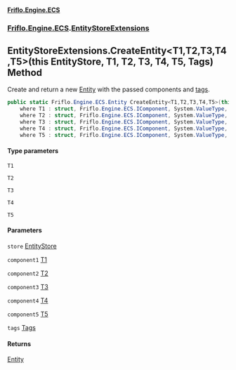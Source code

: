 #### [Friflo.Engine.ECS](index.md 'index')
### [Friflo.Engine.ECS](Friflo.Engine.ECS.md 'Friflo.Engine.ECS').[EntityStoreExtensions](EntityStoreExtensions.md 'Friflo.Engine.ECS.EntityStoreExtensions')

## EntityStoreExtensions.CreateEntity<T1,T2,T3,T4,T5>(this EntityStore, T1, T2, T3, T4, T5, Tags) Method

Create and return a new [Entity](Entity.md 'Friflo.Engine.ECS.Entity') with the passed components and [tags](EntityStoreExtensions.CreateEntity_T1,T2,T3,T4,T5_(thisEntityStore,T1,T2,T3,T4,T5,Tags).md#Friflo.Engine.ECS.EntityStoreExtensions.CreateEntity_T1,T2,T3,T4,T5_(thisFriflo.Engine.ECS.EntityStore,T1,T2,T3,T4,T5,Friflo.Engine.ECS.Tags).tags 'Friflo.Engine.ECS.EntityStoreExtensions.CreateEntity<T1,T2,T3,T4,T5>(this Friflo.Engine.ECS.EntityStore, T1, T2, T3, T4, T5, Friflo.Engine.ECS.Tags).tags').

```csharp
public static Friflo.Engine.ECS.Entity CreateEntity<T1,T2,T3,T4,T5>(this Friflo.Engine.ECS.EntityStore store, T1 component1, T2 component2, T3 component3, T4 component4, T5 component5, in Friflo.Engine.ECS.Tags tags=default(Friflo.Engine.ECS.Tags))
    where T1 : struct, Friflo.Engine.ECS.IComponent, System.ValueType, System.ValueType
    where T2 : struct, Friflo.Engine.ECS.IComponent, System.ValueType, System.ValueType
    where T3 : struct, Friflo.Engine.ECS.IComponent, System.ValueType, System.ValueType
    where T4 : struct, Friflo.Engine.ECS.IComponent, System.ValueType, System.ValueType
    where T5 : struct, Friflo.Engine.ECS.IComponent, System.ValueType, System.ValueType;
```
#### Type parameters

<a name='Friflo.Engine.ECS.EntityStoreExtensions.CreateEntity_T1,T2,T3,T4,T5_(thisFriflo.Engine.ECS.EntityStore,T1,T2,T3,T4,T5,Friflo.Engine.ECS.Tags).T1'></a>

`T1`

<a name='Friflo.Engine.ECS.EntityStoreExtensions.CreateEntity_T1,T2,T3,T4,T5_(thisFriflo.Engine.ECS.EntityStore,T1,T2,T3,T4,T5,Friflo.Engine.ECS.Tags).T2'></a>

`T2`

<a name='Friflo.Engine.ECS.EntityStoreExtensions.CreateEntity_T1,T2,T3,T4,T5_(thisFriflo.Engine.ECS.EntityStore,T1,T2,T3,T4,T5,Friflo.Engine.ECS.Tags).T3'></a>

`T3`

<a name='Friflo.Engine.ECS.EntityStoreExtensions.CreateEntity_T1,T2,T3,T4,T5_(thisFriflo.Engine.ECS.EntityStore,T1,T2,T3,T4,T5,Friflo.Engine.ECS.Tags).T4'></a>

`T4`

<a name='Friflo.Engine.ECS.EntityStoreExtensions.CreateEntity_T1,T2,T3,T4,T5_(thisFriflo.Engine.ECS.EntityStore,T1,T2,T3,T4,T5,Friflo.Engine.ECS.Tags).T5'></a>

`T5`
#### Parameters

<a name='Friflo.Engine.ECS.EntityStoreExtensions.CreateEntity_T1,T2,T3,T4,T5_(thisFriflo.Engine.ECS.EntityStore,T1,T2,T3,T4,T5,Friflo.Engine.ECS.Tags).store'></a>

`store` [EntityStore](EntityStore.md 'Friflo.Engine.ECS.EntityStore')

<a name='Friflo.Engine.ECS.EntityStoreExtensions.CreateEntity_T1,T2,T3,T4,T5_(thisFriflo.Engine.ECS.EntityStore,T1,T2,T3,T4,T5,Friflo.Engine.ECS.Tags).component1'></a>

`component1` [T1](EntityStoreExtensions.CreateEntity_T1,T2,T3,T4,T5_(thisEntityStore,T1,T2,T3,T4,T5,Tags).md#Friflo.Engine.ECS.EntityStoreExtensions.CreateEntity_T1,T2,T3,T4,T5_(thisFriflo.Engine.ECS.EntityStore,T1,T2,T3,T4,T5,Friflo.Engine.ECS.Tags).T1 'Friflo.Engine.ECS.EntityStoreExtensions.CreateEntity<T1,T2,T3,T4,T5>(this Friflo.Engine.ECS.EntityStore, T1, T2, T3, T4, T5, Friflo.Engine.ECS.Tags).T1')

<a name='Friflo.Engine.ECS.EntityStoreExtensions.CreateEntity_T1,T2,T3,T4,T5_(thisFriflo.Engine.ECS.EntityStore,T1,T2,T3,T4,T5,Friflo.Engine.ECS.Tags).component2'></a>

`component2` [T2](EntityStoreExtensions.CreateEntity_T1,T2,T3,T4,T5_(thisEntityStore,T1,T2,T3,T4,T5,Tags).md#Friflo.Engine.ECS.EntityStoreExtensions.CreateEntity_T1,T2,T3,T4,T5_(thisFriflo.Engine.ECS.EntityStore,T1,T2,T3,T4,T5,Friflo.Engine.ECS.Tags).T2 'Friflo.Engine.ECS.EntityStoreExtensions.CreateEntity<T1,T2,T3,T4,T5>(this Friflo.Engine.ECS.EntityStore, T1, T2, T3, T4, T5, Friflo.Engine.ECS.Tags).T2')

<a name='Friflo.Engine.ECS.EntityStoreExtensions.CreateEntity_T1,T2,T3,T4,T5_(thisFriflo.Engine.ECS.EntityStore,T1,T2,T3,T4,T5,Friflo.Engine.ECS.Tags).component3'></a>

`component3` [T3](EntityStoreExtensions.CreateEntity_T1,T2,T3,T4,T5_(thisEntityStore,T1,T2,T3,T4,T5,Tags).md#Friflo.Engine.ECS.EntityStoreExtensions.CreateEntity_T1,T2,T3,T4,T5_(thisFriflo.Engine.ECS.EntityStore,T1,T2,T3,T4,T5,Friflo.Engine.ECS.Tags).T3 'Friflo.Engine.ECS.EntityStoreExtensions.CreateEntity<T1,T2,T3,T4,T5>(this Friflo.Engine.ECS.EntityStore, T1, T2, T3, T4, T5, Friflo.Engine.ECS.Tags).T3')

<a name='Friflo.Engine.ECS.EntityStoreExtensions.CreateEntity_T1,T2,T3,T4,T5_(thisFriflo.Engine.ECS.EntityStore,T1,T2,T3,T4,T5,Friflo.Engine.ECS.Tags).component4'></a>

`component4` [T4](EntityStoreExtensions.CreateEntity_T1,T2,T3,T4,T5_(thisEntityStore,T1,T2,T3,T4,T5,Tags).md#Friflo.Engine.ECS.EntityStoreExtensions.CreateEntity_T1,T2,T3,T4,T5_(thisFriflo.Engine.ECS.EntityStore,T1,T2,T3,T4,T5,Friflo.Engine.ECS.Tags).T4 'Friflo.Engine.ECS.EntityStoreExtensions.CreateEntity<T1,T2,T3,T4,T5>(this Friflo.Engine.ECS.EntityStore, T1, T2, T3, T4, T5, Friflo.Engine.ECS.Tags).T4')

<a name='Friflo.Engine.ECS.EntityStoreExtensions.CreateEntity_T1,T2,T3,T4,T5_(thisFriflo.Engine.ECS.EntityStore,T1,T2,T3,T4,T5,Friflo.Engine.ECS.Tags).component5'></a>

`component5` [T5](EntityStoreExtensions.CreateEntity_T1,T2,T3,T4,T5_(thisEntityStore,T1,T2,T3,T4,T5,Tags).md#Friflo.Engine.ECS.EntityStoreExtensions.CreateEntity_T1,T2,T3,T4,T5_(thisFriflo.Engine.ECS.EntityStore,T1,T2,T3,T4,T5,Friflo.Engine.ECS.Tags).T5 'Friflo.Engine.ECS.EntityStoreExtensions.CreateEntity<T1,T2,T3,T4,T5>(this Friflo.Engine.ECS.EntityStore, T1, T2, T3, T4, T5, Friflo.Engine.ECS.Tags).T5')

<a name='Friflo.Engine.ECS.EntityStoreExtensions.CreateEntity_T1,T2,T3,T4,T5_(thisFriflo.Engine.ECS.EntityStore,T1,T2,T3,T4,T5,Friflo.Engine.ECS.Tags).tags'></a>

`tags` [Tags](Tags.md 'Friflo.Engine.ECS.Tags')

#### Returns
[Entity](Entity.md 'Friflo.Engine.ECS.Entity')